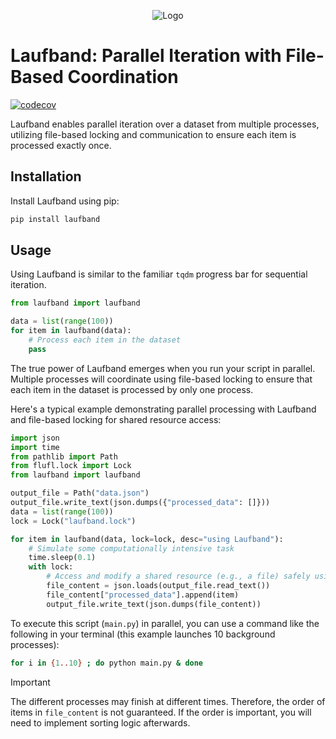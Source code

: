 <div align="center">
    
![Logo](https://github.com/user-attachments/assets/83758b51-641e-4f84-8591-442e3215abd7)
</div>

# Laufband: Parallel Iteration with File-Based Coordination
[![codecov](https://codecov.io/gh/zincware/laufband/graph/badge.svg?token=9DJ3YZGTBA)](https://codecov.io/gh/zincware/laufband)

Laufband enables parallel iteration over a dataset from multiple processes, utilizing file-based locking and communication to ensure each item is processed exactly once.

## Installation

Install Laufband using pip:

```bash
pip install laufband
```

## Usage

Using Laufband is similar to the familiar `tqdm` progress bar for sequential iteration.

```python
from laufband import laufband

data = list(range(100))
for item in laufband(data):
    # Process each item in the dataset
    pass
```

The true power of Laufband emerges when you run your script in parallel. Multiple processes will coordinate using file-based locking to ensure that each item in the dataset is processed by only one process.

Here's a typical example demonstrating parallel processing with Laufband and file-based locking for shared resource access:

```python
import json
import time
from pathlib import Path
from flufl.lock import Lock
from laufband import laufband

output_file = Path("data.json")
output_file.write_text(json.dumps({"processed_data": []}))
data = list(range(100))
lock = Lock("laufband.lock")

for item in laufband(data, lock=lock, desc="using Laufband"):
    # Simulate some computationally intensive task
    time.sleep(0.1)
    with lock:
        # Access and modify a shared resource (e.g., a file) safely using the lock
        file_content = json.loads(output_file.read_text())
        file_content["processed_data"].append(item)
        output_file.write_text(json.dumps(file_content))
```

To execute this script (`main.py`) in parallel, you can use a command like the following in your terminal (this example launches 10 background processes):

```bash
for i in {1..10} ; do python main.py & done
```

> [!IMPORTANT]
> The different processes may finish at different times. Therefore, the order of items in `file_content` is not guaranteed.
> If the order is important, you will need to implement sorting logic afterwards.
